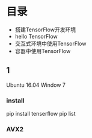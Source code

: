 # 目录

* 搭建TensorFlow开发环境
* hello TensorFlow
* 交互式环境中使用TensorFlow
* 容器中使用TensorFlow

## 1

Ubuntu 16.04
Window 7


### install
pip install tenserflow
pip list


### AVX2
